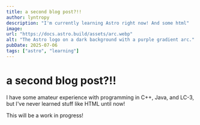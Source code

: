 ```yaml
---
title: a second blog post?!!
author: lyntropy
description: "I'm currently learning Astro right now! And some html"
image:
url: "https://docs.astro.build/assets/arc.webp"
alt: "The Astro logo on a dark background with a purple gradient arc."
pubDate: 2025-07-06
tags: ["astro", "learning"]
---
```


# a second blog post?!!

I have some amateur experience with programming in C++, Java, and LC-3, but I've never learned stuff like HTML until now!

This will be a work in progress!
